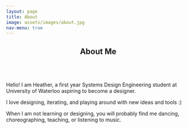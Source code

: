 ```yaml
---
layout: page
title: About
image: assets/images/about.jpg
nav-menu: true
---
```


<!-- Main -->
<div id="main" class="alt">

<!-- One -->
<section id="one">
	<div class="inner">
		<header class="major">
			<h1>About Me</h1>
		</header>

<!-- Content -->
<section id="one" class="spotlights">
	<section>
		<img src="{% link assets/images/me.png %}" alt="" data-position="center center" />
		<div class="content">
			<div class="inner">
				<p>Hello! I am Heather, a first year Systems Design Engineering student at University of Waterloo aspiring to become a designer.</p>
				<p>I love designing, iterating, and playing around with new ideas and tools :)</p>
				<p>When I am not learning or designing, you will probably find me dancing, choreographing, teaching, or listening to music.</p>
			</div>
		</div>
	</section>
</section>
